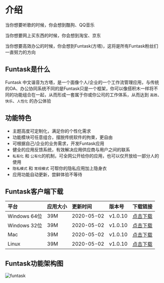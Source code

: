# 介绍

当你想要听歌的时候，你会想到酷狗、QQ音乐

当你想要网上买东西的时候，你会想到淘宝、京东

当你想要高效办公的时候，你会想到Funtask(方塔)，这将是所有Funtask粉丝们一直努力的方向

## Funtask是什么

Funtask 中文谐音为方塔，是一个面像个人/企业的一个工作流管理应用，与传统的OA、办公协同系统不同的是Funtask只是一个框架，你可以像搭积木一样将不同的功能组合在一起，从而形成一套属于你或你公司的工作体系，从而达到 `高效`、`快乐`、`人性化` 的办公体验

## 功能特色

-   主题高度可定制化，满足你的个性化需求
-   功能模块可任意组合，摆脱传统软件的拘束，更自由
-   可根据自己/企业的业务需求，开发Funtask应用
-   健全的应用反馈系统，有效解决应用供应商与用户之间的联系
-   `私有化` 和 `公有化`的机制，可全网公开给你的应用，也可以仅开放给一部分人的使用
-   `隐私模式` 和 `常规模式` 可帮你的隐私应用加上隐身衣
-   应用功能自动更新，尝鲜体验不等待

## Funtask客户端下载

| 平台          | 应用大小 | 更新时间       | 版本号    | 下载链接                                                                          |
| :---------- | :--- | :--------- | :----- | :---------------------------------------------------------------------------- |
| Windows 64位 | 39M  | 2020-05-02 | v1.0.10 | [点击下载](https://funtask.dev/download/windows/funtask%20Setup%201.0.10.exe)      |
| Windows 32位 | 39M  | 2020-05-02 | v1.0.10 | [点击下载](https://funtask.dev/download/windows/funtask%20Setup%201.0.10_ia32.exe) |
| Mac         | 39M  | 2020-05-02 | v1.0.10 | [点击下载](https://funtask.dev/download/mac/funtask%20Setup%201.0.10.exe)          |
| Linux       | 39M  | 2020-05-02 | v1.0.10 | [点击下载](https://funtask.dev/download/linux/funtask_1.0.10_amd64.snap)           |


## Funtask功能架构图

![funtask](/framework.jpg)
